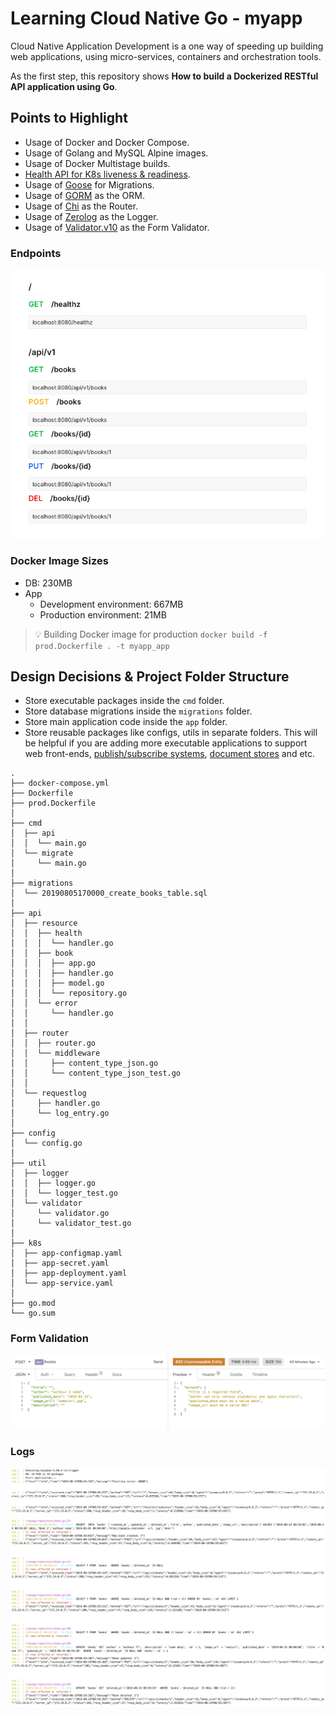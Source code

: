 # Learning Cloud Native Go - myapp
Cloud Native Application Development is a one way of speeding up building web applications, using micro-services, containers and orchestration tools.

As the first step, this repository shows **How to build a Dockerized RESTful API application using Go**. 

## Points to Highlight
- Usage of Docker and Docker Compose.
- Usage of Golang and MySQL Alpine images.
- Usage of Docker Multistage builds.
- [Health API for K8s liveness & readiness](https://kubernetes.io/docs/tasks/configure-pod-container/configure-liveness-readiness-probes/).
- Usage of [Goose](https://github.com/pressly/goose) for Migrations.
- Usage of [GORM](https://gorm.io/) as the ORM.
- Usage of [Chi](https://github.com/go-chi/chi) as the Router.
- Usage of [Zerolog](https://github.com/rs/zerolog) as the Logger.
- Usage of [Validator.v10](https://github.com/go-playground/validator) as the Form Validator.

### Endpoints
![endpoints](doc/assets/endpoints.png)

### Docker Image Sizes
- DB: 230MB
- App
    - Development environment: 667MB
    - Production environment: 21MB

> 💡 Building Docker image for production
> `docker build -f prod.Dockerfile . -t myapp_app`

## Design Decisions & Project Folder Structure
- Store executable packages inside the `cmd` folder.
- Store database migrations inside the `migrations` folder.
- Store main application code inside the `app` folder.
- Store reusable packages like configs, utils in separate folders. This will be helpful if you are adding more executable applications to support web front-ends, [publish/subscribe systems](https://en.wikipedia.org/wiki/Publish%E2%80%93subscribe_pattern), [document stores](https://en.wikipedia.org/wiki/Document-oriented_database) and etc.

```
.
├── docker-compose.yml
├── Dockerfile
├── prod.Dockerfile
│
├── cmd
│  ├── api
│  │  └── main.go
│  └── migrate
│     └── main.go
│
├── migrations
│  └── 20190805170000_create_books_table.sql
│
├── api
│  ├── resource
│  │  ├── health
│  │  │  └── handler.go
│  │  ├── book
│  │  │  ├── app.go
│  │  │  ├── handler.go
│  │  │  ├── model.go
│  │  │  └── repository.go
│  │  └── error
│  │     └── handler.go
│  │
│  ├── router
│  │  ├── router.go
│  │  └── middleware
│  │     ├── content_type_json.go
│  │     └── content_type_json_test.go
│  │
│  └── requestlog
│     ├── handler.go
│     └── log_entry.go
│
├── config
│  └── config.go
│
├── util
│  ├── logger
│  │  ├── logger.go
│  │  └── logger_test.go
│  └── validator
│     └── validator.go
│     └── validator_test.go
│
├── k8s
│  ├── app-configmap.yaml
│  ├── app-secret.yaml
│  ├── app-deployment.yaml
│  └── app-service.yaml
│
├── go.mod
└── go.sum
```

### Form Validation
![Form validation](doc/assets/form_validation.png)

### Logs
![Logs in app init](doc/assets/logs_app_init.png)
![Logs in crud](doc/assets/logs_crud.png)
